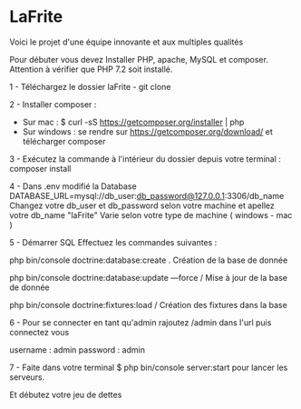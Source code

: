 # LaFrite
Voici le projet d'une équipe innovante et aux multiples qualités

Pour débuter vous devez Installer PHP, apache, MySQL et composer. Attention à vérifier que PHP 7.2 soit installé.

1 - Téléchargez le dossier laFrite - git clone

2 - Installer composer : 
- Sur mac : $ curl -sS https://getcomposer.org/installer | php
- Sur windows : se rendre sur https://getcomposer.org/download/ et télécharger composer

3 - Exécutez la commande à l'intérieur du dossier depuis votre terminal : composer install

4 - Dans .env modifié la Database DATABASE_URL=mysql://db_user:db_password@127.0.0.1:3306/db_name
Changez votre db_user et db_password selon votre machine et apellez votre db_name "laFrite"
Varie selon votre type de machine ( windows - mac )

5 - Démarrer SQL Effectuez les commandes suivantes :

php bin/console doctrine:database:create . Création de la base de donnée

php bin/console doctrine:database:update —force /  Mise à jour de la base de donnée

php bin/console doctrine:fixtures:load / Création des fixtures dans la base

6 - Pour se connecter en tant qu'admin rajoutez /admin dans l'url puis connectez vous

username : admin password : admin


7 - Faite dans votre terminal $ php bin/console server:start pour lancer les serveurs.

Et débutez votre jeu de dettes
